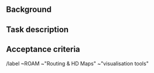 ## Background

<!-- related projects, existing work, use-case, business reasons etc. -->

## Task description

<!-- why + what, problem description, current behaviour -->

## Acceptance criteria

/label ~ROAM ~"Routing & HD Maps" ~"visualisation tools"

<!-- if applicable: /label ~Story -->

<!-- see https://gitlab.mobilityservices.io/am/roam/routing/blob/definition_of_ready.md for more info on how to write tickets -->

